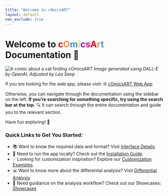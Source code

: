 ```yaml
---
title: "Welcome to cOmicsART"
layout: default
nav_exclude: true
---
```


# Welcome to   <span style="color:#EC0014"> c</span><span style="color:#FD8D33">O</span><span style="color:#3897F1">m</span><span style="color:#FFD335">i</span><span style="color:#A208BA">c</span><span style="color:#EF0089">s</span><span style="color:#EC0014">A</span><span style="color:#FD8D33">r</span><span style="color:#3897F1">t</span> Documentation 🎨


![A comic about a cat finding cOmicsART](/cOmicsArt/assets/images/cOmicsCat.png)
*Image generated using DALL-E by OpenAI. Adjusted by Lea Seep*

If you are looking for the web app, please visit: 🌐 [cOmicsART Web App](https://shiny.iaas.uni-bonn.de/cOmicsArt/)

Otherwise, you can navigate through the documentation using the sidebar on the left. **If you’re searching for something specific, try using the search bar at the top.** 🔍 It can search through the entire documentation and guide you to the relevant section.

Have fun exploring! 🎉

### Quick Links to Get You Started:

-   📚 Want to know the required data and format? Visit [Interface Details](interface-details/01-required-data-input.md).
-   🔧 Need to run the app locally? Check out the [Installation Guide](installation.md).
-   💡 Looking for customization inspiration? Explore our [Customization Examples](code-and-data/examples.md).
-   📊 Want to know more about the differential analysis? Visit [Differential Analysis](interface-details/05-significance-analysis.md)
-   🧭 Need guidiance on the analysis workflow? Check out our Showcases: [Showcases](showcases.md)
